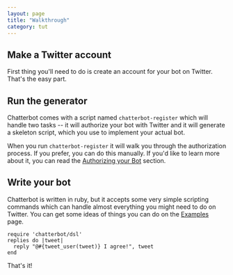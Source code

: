 ```yaml
---
layout: page
title: "Walkthrough"
category: tut
---
```


Make a Twitter account
----------------------

First thing you'll need to do is create an account for your bot on
Twitter.  That's the easy part.

Run the generator
-----------------

Chatterbot comes with a script named `chatterbot-register` which will
handle two tasks -- it will authorize your bot with Twitter and it
will generate a skeleton script, which you use to implement your
actual bot.

When you run `chatterbot-register` it will walk you through the
authorization process. If you prefer, you can do this manually. If
you'd like to learn more about it, you can read the
[Authorizing your Bot](setup.html) section.

Write your bot
--------------

Chatterbot is written in ruby, but it accepts some very simple
scripting commands which can handle almost everything you might need
to do on Twitter.  You can get some ideas of things you can do on the
[Examples](examples.html) page.

    require 'chatterbot/dsl'
    replies do |tweet|
      reply "@#{tweet_user(tweet)} I agree!", tweet
    end

That's it!

